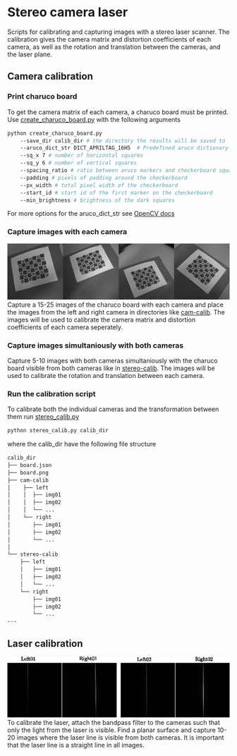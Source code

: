 # Stereo camera laser

Scripts for calibrating and capturing images with a stereo laser scanner. 
The calibration gives the camera matrix and distortion coefficients of each camera,
as well as the rotation and translation between the cameras, and the laser plane.

## Camera calibration
### Print charuco board
To get the camera matrix of each camera, a charuco board must be printed. 
Use [create_charuco_board.py](calibration/create_charuco_board.py) with the following arguments
```bash
python create_charuco_board.py 
	--save_dir calib_dir # the directory the results will be saved to
	--aruco_dict_str DICT_APRILTAG_16H5  # Predefined aruco dictionary
	--sq_x 7 # number of horizontal squares
	--sq_y 6 # number of vertical squares
	--spacing_ratio # ratio between aruco markers and checkerboard squares
	--padding # pixels of padding around the checkerboard
	--px_width # total pixel width of the checkerboard
	--start_id # start id of the first marker on the checkerboard
	--min_brightness # brightness of the dark squares
```
For more options for the aruco_dict_str see [OpenCV docs](https://docs.opencv.org/3.4/d9/d6a/group__aruco.html#ggac84398a9ed9dd01306592dd616c2c975a6eb1a3e9c94c7123d8b1904a57193f16) 

### Capture images with each camera
![Cam-calib-images](docs/cam-calib-images.jpg)
Capture a 15-25 images of the charuco board with each camera and place the images from the left and right camera in 
directories like [cam-calib](calibration/calib-05-01/cam-calib). The images will be used to calibrate the camera matrix and distortion coefficients of each camera seperately.

### Capture images simultaniously with both cameras
Capture 5-10 images with both cameras simultaniously with the charuco board visible from both cameras like in [stereo-calib](calibration/calib-05-01/stereo-calib). The images will be used to calibrate the rotation and translation between each camera.

### Run the calibration script
To calibrate both the individual cameras and the transformation between them run [stereo_calib.py](calibration/stereo_calib.py)
```bash
python stereo_calib.py calib_dir
```
where the calib_dir have the following file structure
```bash
calib_dir
├── board.json
├── board.png
├── cam-calib
│    ├── left
│    │  ├── img01
│    │  ├── img02
│    │  └── ...
│    └── right
│       ├── img01
│       ├── img02
│       └── ...
│
└── stereo-calib
    ├── left
    │   ├── img01
    │   ├── img02
	│   └── ...
    └── right
        ├── img01
        ├── img02
        └── ...
---
```





## Laser calibration
![Laser-calib-images](docs/laser-calib.jpg)
To calibrate the laser, attach the bandpass filter to the cameras such that only the light from the laser is visible. Find a planar surface and capture 10-20 images where the laser line is visible from both cameras. It is important that the laser line is a straight line in all images. 
